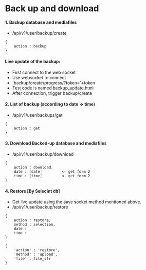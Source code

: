# Back up and download

#### 1. Backup database and mediafiles
- /api/v1/user/backup/create
```
{
    action : backup
}
```
#### Live update of the backup:
- First connect to the web socket
- Use websocket to connect
- 'backup/create/progress/?token='+token
- Test code is named backup_update.html
- After connection, trigger backup/create


#### 2. List of backup (according to date -> time)
- /api/v1/user/backups/get
```
{
    action : get
}
```


#### 3. Download Backed-up database and mediafiles
- /api/v1/user/backup/download
```
{
    action : download,
    date : [date]         <- get form 2
    time : [time]         <- get form 2
}
```

#### 4. Restore [By Selecint db]

- Get live update using the save socket method mentioned above.
- /api/v1/user/backup/restore
```
{
    action : restore,
    method : selection,
    date : 
    time :
}
```

```
{
    'action' : 'restore',
    'method' : 'upload',
    'file' : file_str
}
```